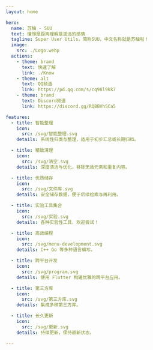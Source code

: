 ```yaml
---
layout: home

hero:
  name: 苏柚 - SUU
  text: 憧憬是距离理解最遥远的感情
  tagline: Super User Utils，简称SUU，中文名称就是苏柚啦！
  image:
    src: ./Logo.webp
  actions:
    - theme: brand
      text: 快速了解
      link: ./Know
    - theme: alt
      text: QQ频道
      link: https://pd.qq.com/s/cq98l9kk7
    - theme: brand
      text: Discord频道
      link: https://discord.gg/RQBBVhSCa5

features:
  - title: 智能整理
    icon:
      src: /svg/智能整理.svg
    details: 系统性归类与整理，适用于初步汇总或长期归档。

  - title: 精致清理
    icon:
      src: /svg/清空.svg
    details: 深度清洁与优化，移除无效元素和重复内容。

  - title: 优质储存
    icon:
      src: /svg/文件库.svg
    details: 安全储存数据，便于后续检索与再利用。

  - title: 实验工具集合
    icon:
      src: /svg/实验.svg
    details: 各种实验性工具，欢迎尝试！

  - title: 高效编程
    icon:
      src: /svg/menu-development.svg
    details: C++ Go 等多种语言编写。

  - title: 跨平台开发
    icon:
      src: /svg/program.svg
    details: 使用 Flutter 构建优雅的跨平台应用。

  - title: 第三方库
    icon:
      src: /svg/第三方库.svg
    details: 集成多种第三方库。

  - title: 长久更新
    icon:
      src: /svg/更新.svg
    details: 持续更新，保持最新状态。

---
```

